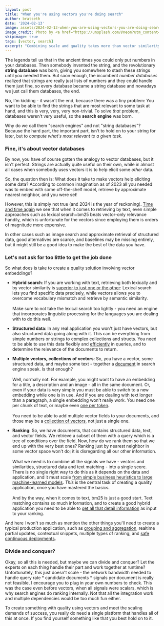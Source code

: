 ```yaml
---  
layout: post
title: "When you're using vectors you're doing search"
author: bratseth
date: '2024-02-13'
image: assets/2024-02-13-when-you-are-using-vectors-you-are-doing-search/coral.jpg
image_credit: Photo by <a href="https://unsplash.com/@neom?utm_content=creditCopyText&utm_medium=referral&utm_source=unsplash">NEOM</a> on <a href="https://unsplash.com/photos/an-aerial-view-of-a-body-of-water-D1jr0Mevs-c?utm_content=creditCopyText&utm_medium=referral&utm_source=unsplash">Unsplash</a>
skipimage: true
tags: [vector, search]
excerpt: "Combining scale and quality takes more than vector similarity search"
---
```

The legends tell us that in the ancient times you could only put numbers in your databases. 
Then somebody invented the string, and
the revolutionary **string database** was born, giving you somewhere to stash these strings until you needed them.
But soon enough, the incumbent *number databases* realized that strings are really just lists of numbers 
and they could handle them just fine, so every database became a string database and nowadays we just call them databases, 
the end.

No, I'm kidding - it wasn't the end, because there was a tiny problem: You want to be able to find the strings 
that are most relevant to some task at hand, and this is very, very, very non-trivial. To solve
*that* problem, databases weren't very useful, so the **search engine** was born.

Why do we call them "search engines" and not "string databases"? Because the hard part, the important part, isn't
to hold on to your string for later, but to *compute what's most relevant to a given task*.

### Fine, it's about vector databases

By now, you have of course gotten the analogy to vector databases, but it isn't perfect: 
Strings are actually quite useful on their own, while in almost all cases when somebody 
uses vectors it is to help elicit some *other* data.

So, the question then is: What does it take to make vectors help eliciting some data?
According to common imagination as of 2023 all you needed was to embed with some off-the-shelf model,
retrieve by approximate nearest neighbor, and you were set!

However, this is simply not true (and 2024 is the year of reckoning). 
[Time and time again](https://twitter.com/jobergum/status/1756018718864195872/photo/1) 
we see that when it comes to retrieving by text,
even simple approaches such as lexical search+bm25 beats vector-only relevance handily, which is unfortunate for the
vectors since employing them is orders of magnitude more expensive.

In other cases such as image search and approximate retrieval of structured data, good alternatives are scarce, 
and baselines may be missing entirely, but it might still be a good idea to make the best of the data you have.

### Let's not ask for too little to get the job done

So what does is take to create a quality solution involving vector embeddings?

- **Hybrid search**: If you are working with text, retrieving both lexically and by vector similarity is 
[superior to just one or the other](https://blog.vespa.ai/improving-zero-shot-ranking-with-vespa/): 
Lexical search lets you find specific data precisely, 
while vectors allows you to overcome vocabulary mismatch and retrieve by semantic similarity.
<br/><br/>Make sure to not take the lexical search too lightly - you need an engine that incorporates linguistic processing 
for the languages you are dealing with to do this well.

- **Structured data**: In any real application you won't just have vectors, but also structured data
going along with it. This can be everything from simple numbers or strings to complex collections and structs.
You need to be able to use this data flexibly and [efficiently](https://blog.vespa.ai/constrained-approximate-nearest-neighbor-search/) 
in queries, and to determine the relevance 
of the documents to return.

- **Multiple vectors, collections of vectors**: So, you have a vector, some structured data, and
maybe some text - together a [document](https://docs.vespa.ai/en/reference/schema-reference.html#document) 
in search engine speak. Is that enough?
<br/><br/>Well, normally not.
For example, you might want to have an embedding for a title, a description and an image - 
all in the same document. Or, even if your data is very simple you must be able to switch to a 
new embedding while one is in use. And if you are dealing with text longer than a paragraph, 
a single embedding won't really work. You need one per chunk of text, 
or maybe even [one per token](https://github.com/stanford-futuredata/ColBERT).<br/><br/>
You need to be able to add multiple vector fields to your documents, and those may be a 
[collection of vectors](https://blog.vespa.ai/semantic-search-with-multi-vector-indexing/), 
not just a single one.

- **Ranking**: So, we have documents, that contains structured data, text, and vector fields. 
We retrieve a subset of them with a query which is a tree of conditions over the field.
Now, how do we rank them so that we end up with the very best ones? Ranking just by nearest 
neighbor in some vector space won't do; it is disregarding all our other information.
<br/><br/>What we need is to combine all the signals we have - vectors and similarities, structured data and text matching - 
into a single score. There is no single right way to do this as it depends on the data and application, and it must
scale [from simple business heuristics to large machine-learned models](https://docs.vespa.ai/en/ranking.html#). 
*This* is the central task of creating a 
quality application, once you have mastered the basics.<br/><br/> 
And by the way, when it comes to text, bm25 is just a good 
start. Text matching contains so much information, and to create a good hybrid application you need
to be able to [get all that detail information](https://docs.vespa.ai/en/reference/rank-features.html#field-match-features-normalized) 
as input to your ranking.

And here I won't so much as mention the other things you'll need to create a typical production application, 
such as [grouping and aggregation](https://docs.vespa.ai/en/grouping.html), 
realtime partial updates, contextual snippets, multiple types of ranking, and 
[safe continuous deployments](https://cloud.vespa.ai/en/automated-deployments).

### Divide and conquer?

Okay, so all this is needed, but maybe we can divide and conquer? Let the experts on each thing handle
their part and work together at runtime? Unfortunately, this just doesn't scale -
the network bandwidth needed to handle query rate * candidate documents * signals per document is
really not feasible, I encourage you to plug in your own numbers to check. 
This was the case even before vectors, when all signals were scalars,
which is why search engines do ranking internally.
Not that all the integration work and multiple dependencies would be too much fun either.

To create something with quality using vectors and meet the scaling demands of success, 
you really do need a single platform that handles all of this at once. If you find yourself something 
like that you best hold on to it.
